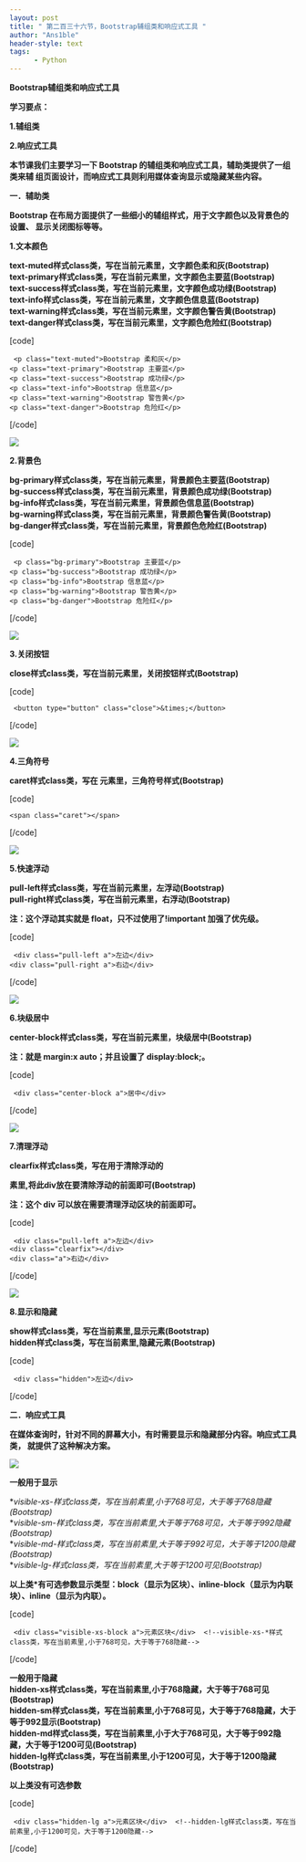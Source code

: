 ```yaml
---
layout: post
title: " 第二百三十六节，Bootstrap辅组类和响应式工具 "
author: "Ans1ble"
header-style: text
tags:
      - Python
---
```


**Bootstrap辅组类和响应式工具**



**学习要点：**

**1.辅组类**

**2.响应式工具**



**本节课我们主要学习一下 Bootstrap 的辅组类和响应式工具，辅助类提供了一组类来辅 组页面设计，而响应式工具则利用媒体查询显示或隐藏某些内容。**



**一．辅助类**

**Bootstrap 在布局方面提供了一些细小的辅组样式，用于文字颜色以及背景色的设置、 显示关闭图标等等。**

**1.文本颜色**



**text-muted样式class类，写在当前元素里，文字颜色柔和灰(Bootstrap)**  
 **text-primary样式class类，写在当前元素里，文字颜色主要蓝(Bootstrap)**  
 **text-success样式class类，写在当前元素里，文字颜色成功绿(Bootstrap)**  
 **text-info样式class类，写在当前元素里，文字颜色信息蓝(Bootstrap)**  
 **text-warning样式class类，写在当前元素里，文字颜色警告黄(Bootstrap)**  
 **text-danger样式class类，写在当前元素里，文字颜色危险红(Bootstrap)**

[code]

     <p class="text-muted">Bootstrap 柔和灰</p>
    <p class="text-primary">Bootstrap 主要蓝</p>
    <p class="text-success">Bootstrap 成功绿</p>
    <p class="text-info">Bootstrap 信息蓝</p>
    <p class="text-warning">Bootstrap 警告黄</p>
    <p class="text-danger">Bootstrap 危险红</p>
[/code]

![](https://images2015.cnblogs.com/blog/955761/201704/955761-20170429005820881-918643399.png)



**2.背景色**

**bg-primary样式class类，写在当前元素里，背景颜色主要蓝(Bootstrap)**  
 **bg-success样式class类，写在当前元素里，背景颜色成功绿(Bootstrap)**  
 **bg-info样式class类，写在当前元素里，背景颜色信息蓝(Bootstrap)**  
 **bg-warning样式class类，写在当前元素里，背景颜色警告黄(Bootstrap)**  
 **bg-danger样式class类，写在当前元素里，背景颜色危险红(Bootstrap)**

[code]

     <p class="bg-primary">Bootstrap 主要蓝</p>
    <p class="bg-success">Bootstrap 成功绿</p>
    <p class="bg-info">Bootstrap 信息蓝</p>
    <p class="bg-warning">Bootstrap 警告黄</p>
    <p class="bg-danger">Bootstrap 危险红</p>
[/code]

![](https://images2015.cnblogs.com/blog/955761/201704/955761-20170429010329444-1301990654.png)





**3.关闭按钮**

**close样式class类，写在当前元素里，关闭按钮样式(Bootstrap)**

[code]

     <button type="button" class="close">&times;</button>
[/code]

![](https://images2015.cnblogs.com/blog/955761/201704/955761-20170429010751725-857538957.png)



**4.三角符号**

**caret样式class类，写在 <span>元素里，三角符号样式(Bootstrap)**

[code]

    <span class="caret"></span>
[/code]

![](https://images2015.cnblogs.com/blog/955761/201704/955761-20170429011006600-1927252430.png)



**5.快速浮动**

**pull-left样式class类，写在当前元素里，左浮动(Bootstrap)**  
 **pull-right样式class类，写在当前元素里，右浮动(Bootstrap)**

**注：这个浮动其实就是 float，只不过使用了!important 加强了优先级。**

[code]

     <div class="pull-left a">左边</div>
    <div class="pull-right a">右边</div>
[/code]

![](https://images2015.cnblogs.com/blog/955761/201704/955761-20170429012045850-544098110.png)



**6.块级居中**

**center-block样式class类，写在当前元素里，块级居中(Bootstrap)**

**注：就是 margin:x auto；并且设置了 display:block;。**

[code]

     <div class="center-block a">居中</div>
[/code]

![](https://images2015.cnblogs.com/blog/955761/201704/955761-20170429033406490-330537367.png)



**7.清理浮动**

**clearfix样式class类，写在用于清除浮动的 <div>素里,将此div放在要清除浮动的前面即可(Bootstrap)**

**注：这个 div 可以放在需要清理浮动区块的前面即可。**

[code]

     <div class="pull-left a">左边</div>
    <div class="clearfix"></div>
    <div class="a">右边</div>
[/code]

![](https://images2015.cnblogs.com/blog/955761/201704/955761-20170429140622162-1263005857.png)



**8.显示和隐藏**

**show样式class类，写在当前素里,显示元素(Bootstrap)**  
 **hidden样式class类，写在当前素里,隐藏元素(Bootstrap)**

[code]

     <div class="hidden">左边</div>
[/code]





**二．响应式工具**

**在媒体查询时，针对不同的屏幕大小，有时需要显示和隐藏部分内容。响应式工具类， 就提供了这种解决方案。**

**![](https://images2015.cnblogs.com/blog/955761/201704/955761-20170429141141084-877212518.png)**

**一般用于显示**

**visible-xs-*样式class类，写在当前素里,小于768可见，大于等于768隐藏(Bootstrap)**  
 **visible-sm-*样式class类，写在当前素里,大于等于768可见，大于等于992隐藏(Bootstrap)**  
 **visible-md-*样式class类，写在当前素里,大于等于992可见，大于等于1200隐藏(Bootstrap)**  
 **visible-lg-*样式class类，写在当前素里,大于等于1200可见(Bootstrap)**

**以上类*有可选参数显示类型：block（显示为区块）、inline-block（显示为内联块）、inline（显示为内联）。**

[code]

     <div class="visible-xs-block a">元素区块</div>  <!--visible-xs-*样式class类，写在当前素里,小于768可见，大于等于768隐藏-->
[/code]



**一般用于隐藏**  
 **hidden-xs样式class类，写在当前素里,小于768隐藏，大于等于768可见(Bootstrap)**  
 **hidden-sm样式class类，写在当前素里,小于768可见，大于等于768隐藏，大于等于992显示(Bootstrap)**  
 **hidden-md样式class类，写在当前素里,小于大于768可见，大于等于992隐藏，大于等于1200可见(Bootstrap)**  
 **hidden-lg样式class类，写在当前素里,小于1200可见，大于等于1200隐藏(Bootstrap)**

**以上类没有可选参数**

[code]

     <div class="hidden-lg a">元素区块</div>  <!--hidden-lg样式class类，写在当前素里,小于1200可见，大于等于1200隐藏-->
[/code]



